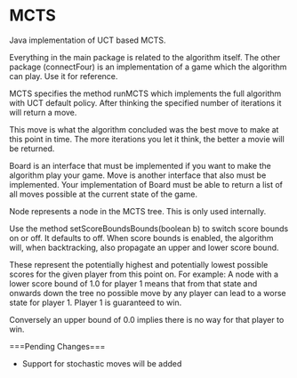 # MCTS
Java implementation of UCT based MCTS.

Everything in the main package is related to the algorithm 
itself. The other package (connectFour) is an implementation
of a game which the algorithm can play. Use it for reference.

MCTS specifies the method runMCTS which implements the 
full algorithm with UCT default policy. After thinking the
specified number of iterations it will return a move.

This move is what the algorithm concluded was the best move
to make at this point in time. The more iterations you
let it think, the better a movie will be returned.

Board is an interface that must be implemented if you want
to make the algorithm play your game. Move is another 
interface that also must be implemented. Your implementation
of Board must be able to return a list of all moves
possible at the current state of the game.

Node represents a node in the MCTS tree. This is only used
internally.

Use the method setScoreBoundsBounds(boolean b) to switch
score bounds on or off. It defaults to off. When score
bounds is enabled, the algorithm will, when backtracking,
also propagate an upper and lower score bound.

These represent the potentially highest and potentially
lowest possible scores for the given player from this
point on. For example: A node with a lower score bound of
1.0 for player 1 means that from that state and onwards down 
the tree no possible move by any player can lead to a worse
state for player 1. Player 1 is guaranteed to win.

Conversely an upper bound of 0.0 implies there is no way
for that player to win.

===Pending Changes===
  * Support for stochastic moves will be added